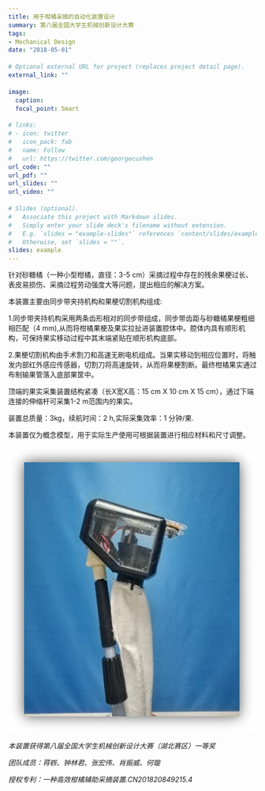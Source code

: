 ```yaml
---
title: 用于柑橘采摘的自动化装置设计
summary: 第八届全国大学生机械创新设计大赛
tags:
- Mechanical Design
date: "2018-05-01"

# Optional external URL for project (replaces project detail page).
external_link: ""

image:
  caption: 
  focal_point: Smart

# links:
# - icon: twitter
#   icon_pack: fab
#   name: Follow
#   url: https://twitter.com/georgecushen
url_code: ""
url_pdf: ""
url_slides: ""
url_video: ""

# Slides (optional).
#   Associate this project with Markdown slides.
#   Simply enter your slide deck's filename without extension.
#   E.g. `slides = "example-slides"` references `content/slides/example-slides.md`.
#   Otherwise, set `slides = ""`.
slides: example
---
```

针对砂糖橘（一种小型柑橘，直径：3-5 cm）采摘过程中存在的残余果梗过长、表皮易损伤、采摘过程劳动强度大等问题，提出相应的解决方案。

本装置主要由同步带夹持机构和果梗切割机构组成:

  1.同步带夹持机构采用两条齿形相对的同步带组成，同步带齿距与砂糖橘果梗粗细相匹配（4 mm),从而将柑橘果梗及果实拉扯进装置腔体中。腔体内具有顺形机构，可保持果实移动过程中其末端紧贴在顺形机构底部。

  2.果梗切割机构由手术割刀和高速无刷电机组成。当果实移动到相应位置时，将触发内部红外感应传感器，切割刀将高速旋转，从而将果梗割断。最终柑橘果实通过布制输果管落入底部果筐中。

顶端的果实采集装置结构紧凑（长X宽X高：15 cm X 10 cm X 15 cm），通过下端连接的伸缩杆可采集1-2 m范围内的果实。

装置总质量：3kg，续航时间：2 h,实际采集效率：1 分钟/果.

本装置仅为概念模型，用于实际生产使用可根据装置进行相应材料和尺寸调整。

![png](./index_01.png)

*本装置获得第八届全国大学生机械创新设计大赛（湖北赛区）一等奖*

*团队成员：蒋嵚、钟林君、张宏伟、肖振威、何璇*

*授权专利：一种高效柑橘辅助采摘装置.CN201820849215.4*